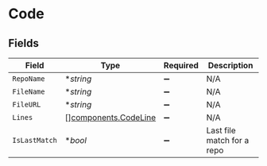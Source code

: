 # Code


## Fields

| Field                                                        | Type                                                         | Required                                                     | Description                                                  |
| ------------------------------------------------------------ | ------------------------------------------------------------ | ------------------------------------------------------------ | ------------------------------------------------------------ |
| `RepoName`                                                   | **string*                                                    | :heavy_minus_sign:                                           | N/A                                                          |
| `FileName`                                                   | **string*                                                    | :heavy_minus_sign:                                           | N/A                                                          |
| `FileURL`                                                    | **string*                                                    | :heavy_minus_sign:                                           | N/A                                                          |
| `Lines`                                                      | [][components.CodeLine](../../models/components/codeline.md) | :heavy_minus_sign:                                           | N/A                                                          |
| `IsLastMatch`                                                | **bool*                                                      | :heavy_minus_sign:                                           | Last file match for a repo                                   |